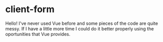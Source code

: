 # client-form

Hello! I've never used Vue before and some pieces of the code are quite messy. If I have a little
more time I could do it better properly using the oportunities that Vue provides.
